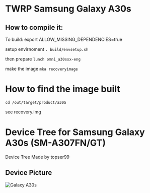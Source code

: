 # TWRP Samsung Galaxy A30s

## How to compile it:

To build:
export ALLOW_MISSING_DEPENDENCIES=true

setup envirnoment
`. build/envsetup.sh`

then prepare
`lunch omni_a30sxx-eng`

make the image
`mka recoveryimage`

# How to find the image built

`cd /out/target/product/a30S`

see recovery.img

# Device Tree for Samsung Galaxy A30s (SM-A307FN/GT)

Device Tree Made by topser99

## Device Picture

![Galaxy A30s](https://fdn2.gsmarena.com/vv/bigpic/samsung-galaxy-a30s.jpg "Galaxy A30s")
